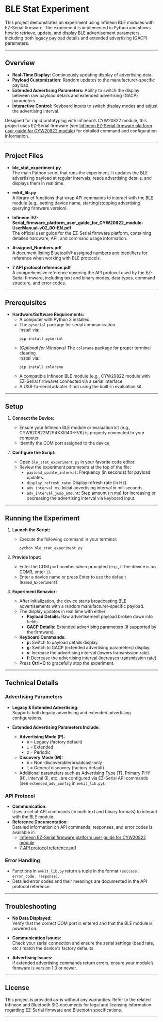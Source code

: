 # BLE Stat Experiment

This project demonstrates an experiment using Infineon BLE modules with EZ-Serial firmware. The experiment is implemented in Python and shows how to retrieve, update, and display BLE advertisement parameters, including both legacy payload details and extended advertising (GACP) parameters.

---

## Overview

- **Real-Time Display:** Continuously updating display of advertising data.
- **Payload Customization:** Random updates to the manufacturer-specific payload.
- **Extended Advertising Parameters:** Ability to switch the display between raw payload details and extended advertising (GACP) parameters.
- **Interactive Control:** Keyboard inputs to switch display modes and adjust the advertising interval.

Designed for rapid prototyping with Infineon’s CYW20822 module, this project uses EZ-Serial firmware (see [Infineon EZ-Serial firmware platform user guide for CYW20822 module](&#8203;:contentReference[oaicite:0]{index=0})) for detailed command and configuration information.

---

## Project Files

- **ble_stat_experiment.py**  
  The main Python script that runs the experiment. It updates the BLE advertising payload at regular intervals, reads advertising details, and displays them in real time.

- **evkit_lib.py**  
  A library of functions that wrap API commands to interact with the BLE module (e.g., setting device name, starting/stopping advertising, querying firmware version).

- **Infineon-EZ-Serial_firmware_platform_user_guide_for_CYW20822_module-UserManual-v02_00-EN.pdf**  
  The official user guide for the EZ-Serial firmware platform, containing detailed hardware, API, and command usage information.

- **Assigned_Numbers.pdf**  
  A document listing Bluetooth® assigned numbers and identifiers for reference when working with BLE protocols.

- **7 API protocol reference.pdf**  
  A comprehensive reference covering the API protocol used by the EZ-Serial firmware, including text and binary modes, data types, command structure, and error codes.

---

## Prerequisites

- **Hardware/Software Requirements:**
    - A computer with Python 3 installed.
    - The `pyserial` package for serial communication.  
      Install via:
      ```
      pip install pyserial
      ```
    - *(Optional for Windows)* The `colorama` package for proper terminal clearing.  
      Install via:
      ```
      pip install colorama
      ```
    - A compatible Infineon BLE module (e.g., CYW20822 module with EZ-Serial firmware) connected via a serial interface.
    - A USB-to-serial adapter if not using the built-in evaluation kit.

---

## Setup

1. **Connect the Device:**
    - Ensure your Infineon BLE module or evaluation kit (e.g., CYW920822M2P4XXI040-EVK) is properly connected to your computer.
    - Identify the COM port assigned to the device.

2. **Configure the Script:**
    - Open `ble_stat_experiment.py` in your favorite code editor.
    - Review the experiment parameters at the top of the file:
        - `payload_update_interval`: Frequency (in seconds) for payload updates.
        - `display_refresh_rate`: Display refresh rate (in Hz).
        - `adv_interval_ms`: Initial advertising interval in milliseconds.
        - `adv_interval_jump_amount`: Step amount (in ms) for increasing or decreasing the advertising interval via keyboard input.

---

## Running the Experiment

1. **Launch the Script:**
    - Execute the following command in your terminal:
      ```
      python ble_stat_experiment.py
      ```

2. **Provide Input:**
    - Enter the COM port number when prompted (e.g., if the device is on COM3, enter `3`).
    - Enter a device name or press Enter to use the default (`Hamed_Experiment`).

3. **Experiment Behavior:**
    - After initialization, the device starts broadcasting BLE advertisements with a random manufacturer-specific payload.
    - The display updates in real time with either:
        - **Payload Details:** Raw advertisement payload broken down into fields.
        - **GACP Details:** Extended advertising parameters (if supported by the firmware).
    - **Keyboard Commands:**
        - **p:** Switch to payload details display.
        - **g:** Switch to GACP (extended advertising parameters) display.
        - **s:** Increase the advertising interval (lowers transmission rate).
        - **f:** Decrease the advertising interval (increases transmission rate).
    - Press **Ctrl+C** to gracefully stop the experiment.

---

## Technical Details

### Advertising Parameters

- **Legacy & Extended Advertising:**  
  Supports both legacy advertising and extended advertising configurations.

- **Extended Advertising Parameters Include:**
    - **Advertising Mode (P):**
        - `0` = Legacy (factory default)
        - `1` = Extended
        - `2` = Periodic
    - **Discovery Mode (M):**
        - `0` = Non-discoverable/broadcast-only
        - `1` = General discovery (factory default)
    - Additional parameters such as Advertising Type (T), Primary PHY (H), Interval (I), etc., are configured via EZ-Serial API commands (see `extended_adv_config` in `evkit_lib.py`).

### API Protocol

- **Communication:**  
  Uses a set of API commands (in both text and binary formats) to interact with the BLE module.
- **Reference Documentation:**  
  Detailed information on API commands, responses, and error codes is available in:
    - [Infineon EZ-Serial firmware platform user guide for CYW20822 module](&#8203;:contentReference[oaicite:1]{index=1})
    - [7 API protocol reference.pdf](&#8203;:contentReference[oaicite:2]{index=2})

### Error Handling

- Functions in `evkit_lib.py` return a tuple in the format `(success, error_code, response)`.
- Detailed error codes and their meanings are documented in the API protocol reference.

---

## Troubleshooting

- **No Data Displayed:**  
  Verify that the correct COM port is entered and that the BLE module is powered on.

- **Communication Issues:**  
  Check your serial connection and ensure the serial settings (baud rate, etc.) match the device's factory defaults.

- **Advertising Issues:**  
  If extended advertising commands return errors, ensure your module’s firmware is version 1.3 or newer.

---

## License

This project is provided as-is without any warranties. Refer to the related Infineon and Bluetooth SIG documents for legal and licensing information regarding EZ-Serial firmware and Bluetooth specifications.

---
